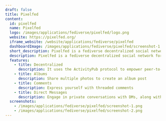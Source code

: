 ```yaml
---
draft: false
title: Pixelfed
content:
  id: pixelfed
  name: Pixelfed
  logo: /images/applications/fediverse/pixelfed/logo.png
  website: https://pixelfed.org/
  iframe_website: /website/applications/fediverse/pixelfed
  dashboardImage: /images/applications/fediverse/pixelfed/screenshot-1.png
  short_description: Pixelfed is a fediverse decentralized social network for image sharing. Unlike other platforms with features similar to those of the social network Instagram.
  description: Pixelfed is a fediverse decentralized social network for image sharing. Unlike other platforms with features similar to those of the social network Instagram, it is decentralized, thus user data is not kept on a centralized server.
  features:
    - title: Decentralized
      description: It uses the ActivityPub protocol to empower peer-to-peer interactions
    - title: Albums
      description: Share multiple photos to create an album post
    - title: Comments
      description: Express yourself with threaded comments
    - title: Direct Messages
      description: Engage in private conversations with DMs, along with Filters, Likes & Stories
  screenshots:
    - /images/applications/fediverse/pixelfed/screenshot-1.png
    - /images/applications/fediverse/pixelfed/screenshot-2.png
---
```

